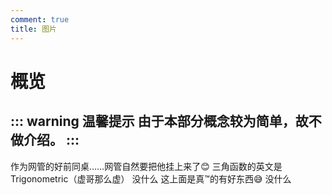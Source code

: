 ```yaml
---
comment: true
title: 图片
---
```

# 概览

::: warning 温馨提示
  由于本部分概念较为简单，故不做介绍。
:::
---

<NCard title="唐子八" link="/resources/picture/some-people/tzb">
  作为网管的好前同桌……网管自然要把他挂上来了😊
</NCard>

<NCard title="虚哥" link="/resources/picture/some-people/xuge">
  三角函数的英文是 Trigonometric（虚哥那么虚）
</NCard>

<NCard title="来自某校园摄影师" link="/resources/picture/some-people/from-xysys">
  没什么
</NCard>

<NCard title="来自泸高服务号" link="/resources/picture/some-people/from-LGFWH">
  这上面是真™的有好东西😅
</NCard>

<NCard title="某些其他的" link="/resources/picture/some-people/others-in-class">
  没什么
</NCard>
